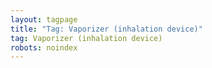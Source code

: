 ```yaml
---
layout: tagpage
title: "Tag: Vaporizer (inhalation device)"
tag: Vaporizer (inhalation device)
robots: noindex
---
```

